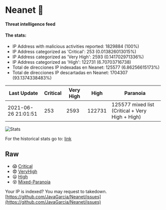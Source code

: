# Neanet :hocho:
#### Threat intelligence feed
#### The stats:

- IP Address with malicious activities reported: 1829884 (100%)
- IP Address categorized as 'Critical':  253 (0.013826013015%)
- IP Address categorized as 'Very High':  2593 (0.141702971336%)
- IP Address categorized as 'High':  122731 (6.70703716738)
- Total de direcciones IP indexadas en Neanet:  125577 (6.86256615173%)
- Total de direcciones IP descartadas en Neanet:  1704307 (93.1374338483%)

| Last Update | Critical | Very High | High | Paranoia |
| --- | --- | --- | --- | --- |
| 2021-06-26 21:01:51 | 253 | 2593 | 122731 | 125577 mixed list (Critical + Very High + High)|

![Stats](https://docs.google.com/spreadsheets/d/e/2PACX-1vSnaNMIXVabIpDJjufMlzH7poXnshF3mgd8Is1g9ytUEzVsP5my4Trn8f-xkoLLQ38xpL3HtmUexLo6/pubchart?oid=501124687&format=image)

For the historical stats go to: [link](/stats.csv)
## Raw
- :scream: [Critical](https://raw.githubusercontent.com/JavaGarcia/Neanet/master/blacklists/neanet_critical.txt)
- :fearful: [VeryHigh](https://raw.githubusercontent.com/JavaGarcia/Neanet/master/blacklists/neanet_veryHigh.txtt)
- :frowning: [High](https://raw.githubusercontent.com/JavaGarcia/Neanet/master/blacklists/neanet_high.txt)
- :dizzy_face: [Mixed-Paranoia](https://raw.githubusercontent.com/JavaGarcia/Neanet/master/blacklists/neanet_all.txt)


Your IP is indexed? You may request to takedown. [https://github.com/JavaGarcia/Neanet/issues](https://github.com/JavaGarcia/Neanet/issues)


















































































































































































































































































































































































































































































































































































































































































































































































































































































































































































































































































































































































































































































































































































































































































































































































































































































































































































































































































































































































































































































































































































































































































































































































































































































































































































































































































































































































































































































































































































































































































































































































































































































































































































































































































































































































































































































































































































































































































































































































































































































































































































































































































































































































































































































































































































































































































































































































































































































































































































































































































































































































































































































































































































































































































































































































































































































































































































































































































































































































































































































































































































































































































































































































































































































































































































































































































































































































































































































































































































































































































































































































































































































































































































































































